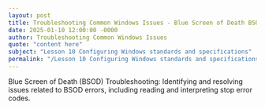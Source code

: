 ```yaml
---
layout: post
title: Troubleshooting Common Windows Issues - Blue Screen of Death BSOD Troubleshooting
date: 2025-01-10 12:00:00 -0000
author: Troubleshooting Common Windows Issues
quote: "content here"
subject: "Lesson 10 Configuring Windows standards and specifications"
permalink: "/Lesson 10 Configuring Windows standards and specifications/Troubleshooting Common Windows Issues/Troubleshooting Common Windows Issues - Blue Screen of Death BSOD Troubleshooting"
---
```


Blue Screen of Death (BSOD) Troubleshooting: Identifying and resolving issues related to BSOD errors, including reading and interpreting stop error codes.
